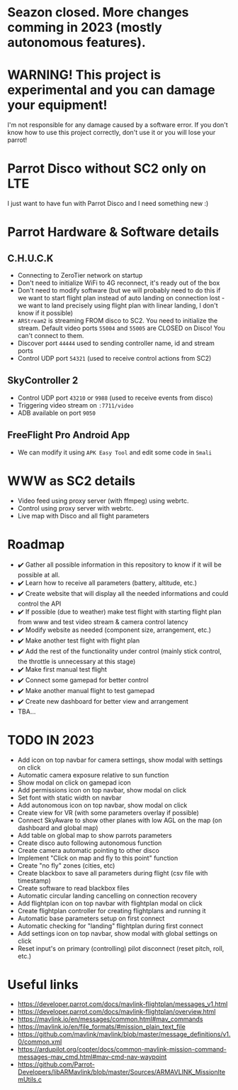 # Seazon closed. More changes comming in 2023 (mostly autonomous features).

# WARNING! This project is experimental and you can damage your equipment!

I'm not responsible for any damage caused by a software error. If you don't know how to use this project correctly, don't use it or you will lose your parrot!

# Parrot Disco without SC2 only on LTE

I just want to have fun with Parrot Disco and I need something new :)

# Parrot Hardware & Software details

## C.H.U.C.K

-   Connecting to ZeroTier network on startup
-   Don't need to initialize WiFi to 4G reconnect, it's ready out of the box
-   Don't need to modify software (but we will probably need to do this if we want to start flight plan instead of auto landing on connection lost - we want to land precisely using flight plan with linear landing, I don't know if it possible)
-   `ARStream2` is streaming FROM disco to SC2. You need to initialize the stream. Default video ports `55004` and `55005` are CLOSED on Disco! You can't connect to them.
-   Discover port `44444` used to sending controller name, id and stream ports
-   Control UDP port `54321` (used to receive control actions from SC2)

## SkyController 2

-   Control UDP port `43210` or `9988` (used to receive events from disco)
-   Triggering video stream on `:7711/video`
-   ADB available on port `9050`

## FreeFlight Pro Android App

-   We can modify it using `APK Easy Tool` and edit some code in `Smali`

# WWW as SC2 details

-   Video feed using proxy server (with ffmpeg) using webrtc.
-   Control using proxy server with webrtc.
-   Live map with Disco and all flight parameters

# Roadmap

-   :heavy_check_mark: Gather all possible information in this repository to know if it will be possible at all.
-   :heavy_check_mark: Learn how to receive all parameters (battery, altitude, etc.)
-   :heavy_check_mark: Create website that will display all the needed informations and could control the API
-   :heavy_check_mark: If possible (due to weather) make test flight with starting flight plan from www and test video stream & camera control latency
-   :heavy_check_mark: Modify website as needed (component size, arrangement, etc.)
-   :heavy_check_mark: Make another test flight with flight plan
-   :heavy_check_mark: Add the rest of the functionality under control (mainly stick control, the throttle is unnecessary at this stage)
-   :heavy_check_mark: Make first manual test flight
-   :heavy_check_mark: Connect some gamepad for better control
-   :heavy_check_mark: Make another manual flight to test gamepad
-   :heavy_check_mark: Create new dashboard for better view and arrangement
-   TBA...

# TODO IN 2023

-   Add icon on top navbar for camera settings, show modal with settings on click
-   Automatic camera exposure relative to sun function
-   Show modal on click on gamepad icon
-   Add permissions icon on top navbar, show modal on click
-   Set font with static width on navbar
-   Add autonomous icon on top navbar, show modal on click
-   Create view for VR (with some parameters overlay if possible)
-   Connect SkyAware to show other planes with low AGL on the map (on dashboard and global map)
-   Add table on global map to show parrots parameters
-   Create disco auto following autonomous function
-   Create camera automatic pointing to other disco
-   Implement "Click on map and fly to this point" function
-   Create "no fly" zones (cities, etc)
-   Create blackbox to save all parameters during flight (csv file with timestamp)
-   Create software to read blackbox files
-   Automatic circular landing cancelling on connection recovery
-   Add flightplan icon on top navbar with flightplan modal on click
-   Create flightplan controller for creating flightplans and running it
-   Automatic base parameters setup on first connect
-   Automatic checking for "landing" flightplan during first connect
-   Add settings icon on top navbar, show modal with global settings on click
-   Reset input's on primary (controlling) pilot disconnect (reset pitch, roll, etc.)

# Useful links

-   https://developer.parrot.com/docs/mavlink-flightplan/messages_v1.html
-   https://developer.parrot.com/docs/mavlink-flightplan/overview.html
-   https://mavlink.io/en/messages/common.html#mav_commands
-   https://mavlink.io/en/file_formats/#mission_plain_text_file
-   https://github.com/mavlink/mavlink/blob/master/message_definitions/v1.0/common.xml
-   https://ardupilot.org/copter/docs/common-mavlink-mission-command-messages-mav_cmd.html#mav-cmd-nav-waypoint
-   https://github.com/Parrot-Developers/libARMavlink/blob/master/Sources/ARMAVLINK_MissionItemUtils.c
